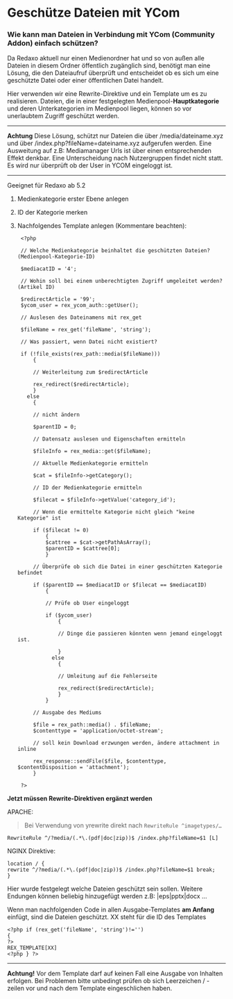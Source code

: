 # Geschütze Dateien mit YCom

### Wie kann man Dateien in Verbindung mit YCom (Community Addon) einfach schützen?
Da Redaxo aktuell nur einen Medienordner hat und so von außen alle Dateien in diesem Ordner öffentlich zugänglich sind, benötigt man eine Lösung, die den Dateiaufruf überprüft und entscheidet ob es sich um eine geschützte Datei oder einer öffentlichen Datei handelt. 

Hier verwenden wir eine Rewrite-Direktive und ein Template um es zu realisieren.  Dateien, die in einer festgelegten Medienpool-**Hauptkategorie** und deren Unterkategorien im Medienpool liegen, können so vor unerlaubtem Zugriff geschützt werden. 

----------
**Achtung**
Diese Lösung, schützt nur Dateien die über /media/dateiname.xyz und über /index.php?fileName=dateiname.xyz aufgerufen werden. Eine Ausweitung auf z.B: Mediamanager Urls ist über einen entsprechenden Effekt denkbar. Eine Unterscheidung nach Nutzergruppen findet nicht statt. Es wird nur überprüft ob der User in YCOM eingeloggt ist. 

----------
Geeignet für Redaxo ab 5.2

1. Medienkategorie erster Ebene anlegen
2. ID der Kategorie merken 
3. Nachfolgendes Template anlegen (Kommentare beachten): 

		<?php
		
		// Welche Medienkategorie beinhaltet die geschützten Dateien? (Medienpool-Kategorie-ID)
		
		$mediacatID = '4';
		
		// Wohin soll bei einem unberechtigten Zugriff umgeleitet werden? (Artikel ID)
		
		$redirectArticle = '99';
		$ycom_user = rex_ycom_auth::getUser();
		
		// Auslesen des Dateinamens mit rex_get
		
		$fileName = rex_get('fileName', 'string');
		
		// Was passiert, wenn Datei nicht existiert?
		
		if (!file_exists(rex_path::media($fileName)))
			{
		
			// Weiterleitung zum $redirectArticle
		
			rex_redirect($redirectArticle);
			}
		  else
			{
		
			// nicht ändern
		
			$parentID = 0;
		
			// Datensatz auslesen und Eigenschaften ermitteln
		
			$fileInfo = rex_media::get($fileName);
		
			// Aktuelle Medienkategorie ermitteln
		
			$cat = $fileInfo->getCategory();
		
			// ID der Medienkategorie ermitteln
		
			$filecat = $fileInfo->getValue('category_id');
		
			// Wenn die ermittelte Kategorie nicht gleich "keine Kategorie" ist
		
			if ($filecat != 0)
				{
				$cattree = $cat->getPathAsArray();
				$parentID = $cattree[0];
				}
		
			// Überprüfe ob sich die Datei in einer geschützten Kategorie befindet
		
			if ($parentID == $mediacatID or $filecat == $mediacatID)
				{
		
				// Prüfe ob User eingeloggt
		
				if ($ycom_user)
					{
		
					// Dinge die passieren könnten wenn jemand eingeloggt ist.
		
					}
				  else
					{
		
					// Umleitung auf die Fehlerseite
		
					rex_redirect($redirectArticle);
					}
				}
		
			// Ausgabe des Mediums
		
			$file = rex_path::media() . $fileName;
			$contenttype = 'application/octet-stream';
		
			// soll kein Download erzwungen werden, ändere attachment in inline
		
			rex_response::sendFile($file, $contenttype, $contentDisposition = 'attachment');
			}
		
		?>

**Jetzt müssen Rewrite-Direktiven ergänzt werden**

APACHE:

> Bei Verwendung von yrewrite direkt nach `RewriteRule ^imagetypes/…`
    
	RewriteRule ^/?media/(.*\.(pdf|doc|zip))$ /index.php?fileName=$1 [L]

NGINX Direktive:

	location / {
	rewrite ^/?media/(.*\.(pdf|doc|zip))$ /index.php?fileName=$1 break;
	}

Hier wurde festgelegt welche Dateien geschützt sein sollen.
Weitere Endungen können beliebig hinzugefügt werden z.B:  |eps|pptx|docx …


Wenn man nachfolgenden Code in allen Ausgabe-Templates **am Anfang** einfügt, sind die Dateien geschützt. 
XX steht für die ID des Templates

	<?php if (rex_get('fileName', 'string')!='')
	{
	?>
	REX_TEMPLATE[XX]
	<?php } ?>

----------
**Achtung!** Vor dem Template darf auf keinen Fall eine Ausgabe von Inhalten erfolgen.
Bei Problemen bitte unbedingt prüfen ob sich Leerzeichen / -zeilen vor und nach dem Template eingeschlichen haben.  

